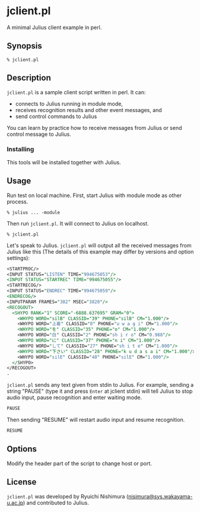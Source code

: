 # jclient.pl

A minimal Julius client example in perl.

## Synopsis

```shell
% jclient.pl
```

## Description

`jclient.pl` is a sample client script written in perl.  It can:

- connects to Julius running in module mode,
- receives recognition results and other event messages, and
- send control commands to Julius

You can learn by practice how to receive messages from Julius or send control
message to Julius.

### Installing

This tools will be installed together with Julius.

## Usage

Run test on local machine.  First, start Julius with module mode as other process.

```shell
% julius ... -module
```

Then run `jclient.pl`.  It will connect to Julius on localhost.

```shell
% jclient.pl
```

Let's speak to Julius. `jclient.pl` will output all the received messages from
Julius like this (The details of this example may differ by versions and option
settings):

```xml:jclient.pl&nbsp;output
<STARTPROC/>
<INPUT STATUS="LISTEN" TIME="994675053"/>
<INPUT STATUS="STARTREC" TIME="994675055"/>
<STARTRECOG/>
<INPUT STATUS="ENDREC" TIME="994675059"/>
<ENDRECOG/>
<INPUTPARAM FRAMES="382" MSEC="3820"/>
<RECOGOUT>
  <SHYPO RANK="1" SCORE="-6888.637695" GRAM="0">
    <WHYPO WORD="silB" CLASSID="39" PHONE="silB" CM="1.000"/>
    <WHYPO WORD="上着" CLASSID="0" PHONE="u w a g i" CM="1.000"/>
    <WHYPO WORD="を" CLASSID="35" PHONE="o" CM="1.000"/>
    <WHYPO WORD="白" CLASSID="2" PHONE="sh i r o" CM="0.988"/>
    <WHYPO WORD="に" CLASSID="37" PHONE="n i" CM="1.000"/>
    <WHYPO WORD="して" CLASSID="27" PHONE="sh i t e" CM="1.000"/>
    <WHYPO WORD="下さい" CLASSID="28" PHONE="k u d a s a i" CM="1.000"/>
    <WHYPO WORD="silE" CLASSID="40" PHONE="silE" CM="1.000"/>
  </SHYPO>
</RECOGOUT>
.
```

`jclient.pl` sends any text given from stdin to Julius.  For example, sending a
string "PAUSE" (type it and press `Enter` at jclient stdin) will tell Julius to
stop audio input, pause recognition and enter waiting mode.

```shell:jclient.pl&nbsp;output
PAUSE
```

Then sending "RESUME" will restart audio input and resume recognition.

```shell:jclient.pl&nbsp;output
RESUME
```

## Options

Modify the header part of the script to change host or port.

## License

`jclient.pl` was developed by Ryuichi Nishimura (nisimura@sys.wakayama-u.ac.jp)
and contributed to Julius.